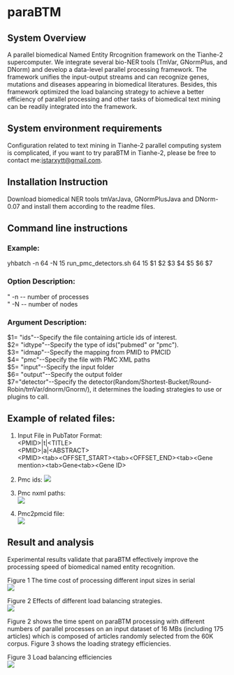 # paraBTM
## System Overview
A parallel biomedical Named Entity Rrcognition framework on the Tianhe-2 supercomputer. We integrate several bio-NER tools (TmVar, GNormPlus, and DNorm) and develop a data-level parallel processing framework. The framework unifies the input-output streams and can recognize genes, mutations and diseases appearing in biomedical literatures. Besides, this framework optimized the load balancing strategy to achieve a better efficiency of parallel processing and other tasks of biomedical text mining can be readily integrated into the framework.  
## System environment requirements 
Configuration related to text mining in Tianhe-2 parallel computing system is complicated, if you want to try paraBTM in Tianhe-2, please be free to contact me:istarxytt@gmail.com.
## Installation Instruction 
Download biomedical NER tools tmVarJava, GNormPlusJava and DNorm-0.07 and install them according to the readme files.
## Command line instructions  

### Example:
yhbatch -n 64 -N 15 run_pmc_detectors.sh 64 15 $1 $2 $3 $4 $5 $6 $7
### Option Description:
"	-n -- number of processes  
"	-N -- number of nodes  

### Argument Description:
$1= "ids"--Specify the file containing article ids of interest.  
$2= "idtype"--Specify the type of ids("pubmed" or "pmc").  
$3= "idmap"--Specify the mapping from PMID to PMCID  
$4= "pmc"--Specify the file with PMC XML paths  
$5= "input"--Specify the input folder  
$6= "output"--Specify the output folder  
$7="detector"--Specify the detector(Random/Shortest-Bucket/Round-Robin/tmVar/dnorm/Gnorm/), it determines the loading strategies to use or plugins to call.  
 
## Example of related files:
1.	Input File in PubTator Format:  
	\<PMID\>|t|\<TITLE\>  
	\<PMID\>|a|\<ABSTRACT\>  
	\<PMID\>\<tab\>\<OFFSET_START\>\<tab\>\<OFFSET_END\>\<tab\>\<Gene mention\>\<tab\>Gene\<tab\>\<Gene ID\>  
2.	Pmc ids:
![](https://github.com/biotm/paraBTM/raw/master/images/pic1.png) 


3.	Pmc nxml paths:  
![](https://github.com/biotm/paraBTM/raw/master/images/pic2.png) 

 
4.	Pmc2pmcid file:  
![](https://github.com/biotm/paraBTM/raw/master/images/pic3.png)

 
## Result and analysis 

Experimental results validate that paraBTM effectively improve the processing speed of biomedical named entity recognition.


 

Figure 1 The time cost of processing different input sizes in serial  
![](https://github.com/biotm/paraBTM/raw/master/images/pic4.png)  


 
Figure 2 Effects of different load balancing strategies.  
![](https://github.com/biotm/paraBTM/raw/master/images/pic5.png)  



Figure 2 shows the time spent on paraBTM processing with different numbers of parallel processes on an input dataset of 16 MBs (including 175 articles) which is composed of articles randomly selected from the 60K corpus. Figure 3 shows the loading strategy efficiencies.
 
Figure 3 Load balancing efficiencies  
![](https://github.com/biotm/paraBTM/raw/master/images/pic6.png)  


